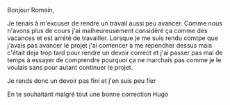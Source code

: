Bonjour Romain,

Je tenais à m'excuser de rendre un travail aussi peu avancer.
Comme nous n'avons plus de cours j'ai malheureusement considéré ça comme des vacances et est arrété de travailler.
Lorsque je me suis rendu comtpe que j'avais pas avancer le projet j'ai comencer à me repencher dessus mais c'était deja trop tard pour rendre un devoir correct
et j'ai passer pas mal de temps à essayer de comprendre pourquoi ça ne marchais pas comme je le voulais sans pour autant continuer le projet.

Je rends donc un devoir pas fini et j'en suis peu fier

En te souhaitant malgré tout une bonne correction
Hugo
